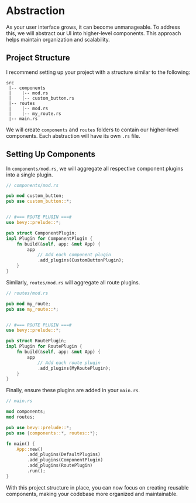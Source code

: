 # Abstraction

As your user interface grows, it can become unmanageable. To address this, we will abstract our UI into higher-level components. This approach helps maintain organization and scalability.

## Project Structure

I recommend setting up your project with a structure similar to the following:

```
src
 |-- components
 |    |-- mod.rs
 |    |-- custom_button.rs
 |-- routes
 |    |-- mod.rs
 |    |-- my_route.rs
 |-- main.rs
```

We will create `components` and `routes` folders to contain our higher-level components. Each abstraction will have its own `.rs` file.

## Setting Up Components

In `components/mod.rs`, we will aggregate all respective component plugins into a single plugin.


```rust
// components/mod.rs

pub mod custom_button;
pub use custom_button::*;


// #=== ROUTE PLUGIN ===#
use bevy::prelude::*;

pub struct ComponentPlugin;
impl Plugin for ComponentPlugin {
    fn build(&self, app: &mut App) {
        app
            // Add each component plugin
            .add_plugins(CustomButtonPlugin);
    }
}
```

Similarly, `routes/mod.rs` will aggregate all route plugins.

```rust
// routes/mod.rs

pub mod my_route;
pub use my_route::*;


// #=== ROUTE PLUGIN ===#
use bevy::prelude::*;

pub struct RoutePlugin;
impl Plugin for RoutePlugin {
    fn build(&self, app: &mut App) {
        app
            // Add each route plugin
            .add_plugins(MyRoutePlugin);
    }
}
```

Finally, ensure these plugins are added in your `main.rs`.

```rust
// main.rs

mod components;
mod routes;

pub use bevy::prelude::*;
pub use {components::*, routes::*};

fn main() {
    App::new()
        .add_plugins(DefaultPlugins)
        .add_plugins(ComponentPlugin)
        .add_plugins(RoutePlugin)
        .run();
}
```

With this project structure in place, you can now focus on creating reusable components, making your codebase more organized and maintainable.